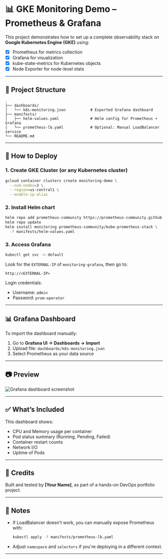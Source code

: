 # 📊 GKE Monitoring Demo – Prometheus & Grafana

This project demonstrates how to set up a complete observability stack on **Google Kubernetes Engine (GKE)** using:

- [x] Prometheus for metrics collection  
- [x] Grafana for visualization  
- [x] kube-state-metrics for Kubernetes objects  
- [x] Node Exporter for node-level stats

---

## 📁 Project Structure

```
.
├── dashboards/
│   └── k8s-monitoring.json           # Exported Grafana dashboard
├── manifests/
│   ├── helm-values.yaml              # Helm config for Prometheus + Grafana
│   └── prometheus-lb.yaml            # Optional: Manual LoadBalancer service
└── README.md
```

---

## 🚀 How to Deploy

### 1. Create GKE Cluster (or any Kubernetes cluster)

```bash
gcloud container clusters create monitoring-demo \
  --num-nodes=3 \
  --region=us-central1 \
  --enable-ip-alias
```

### 2. Install Helm chart

```bash
helm repo add prometheus-community https://prometheus-community.github.io/helm-charts
helm repo update
helm install monitoring prometheus-community/kube-prometheus-stack \
  -f manifests/helm-values.yaml
```

### 3. Access Grafana

```bash
kubectl get svc -n default
```

Look for the `EXTERNAL-IP` of `monitoring-grafana`, then go to:

```
http://<EXTERNAL-IP>
```

Login credentials:

- Username: `admin`
- Password: `prom-operator`

---

## 📊 Grafana Dashboard

To import the dashboard manually:

1. Go to **Grafana UI → Dashboards → Import**
2. Upload file: `dashboards/k8s-monitoring.json`
3. Select Prometheus as your data source

---

## 📷 Preview

![Grafana dashboard screenshot](./screenshots/dashboard-full.png)

---

## ✅ What’s Included

This dashboard shows:

- CPU and Memory usage per container
- Pod status summary (Running, Pending, Failed)
- Container restart counts
- Network I/O
- Uptime of Pods

---

## 🙌 Credits

Built and tested by **[Your Name]**, as part of a hands-on DevOps portfolio project.

---

## 📎 Notes

- If LoadBalancer doesn't work, you can manually expose Prometheus with:
  ```bash
  kubectl apply -f manifests/prometheus-lb.yaml
  ```
- Adjust `namespace` and `selectors` if you're deploying in a different context.

---
